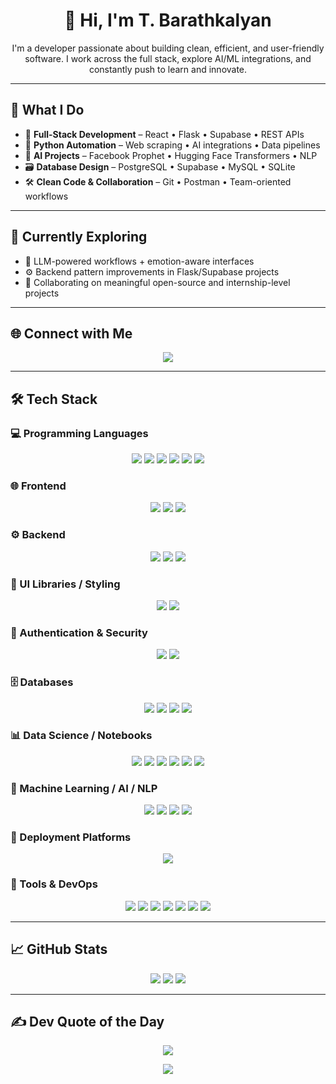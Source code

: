 <h1 align="center">👋 Hi, I'm T. Barathkalyan</h1>

<p align="center">
  I'm a developer passionate about building clean, efficient, and user-friendly software.
  I work across the full stack, explore AI/ML integrations, and constantly push to learn and innovate.
</p>

---

## 💼 What I Do

- 🧱 **Full-Stack Development** – React • Flask • Supabase • REST APIs  
- 🐍 **Python Automation** – Web scraping • AI integrations • Data pipelines  
- 🧠 **AI Projects** – Facebook Prophet • Hugging Face Transformers • NLP  
- 🗃️ **Database Design** – PostgreSQL • Supabase • MySQL • SQLite  
- 🛠️ **Clean Code & Collaboration** – Git • Postman • Team-oriented workflows

---

## 🌱 Currently Exploring

- 🧪 LLM-powered workflows + emotion-aware interfaces  
- ⚙️ Backend pattern improvements in Flask/Supabase projects  
- 🤝 Collaborating on meaningful open-source and internship-level projects

---

## 🌐 Connect with Me

<p align="center">
  <a href="https://www.linkedin.com/in/t-barathkalyan-b4253328b/" target="_blank">
    <img src="https://img.shields.io/badge/LinkedIn-%230077B5.svg?style=for-the-badge&logo=linkedin&logoColor=white"/>
  </a>
</p>

---

## 🛠️ Tech Stack

### 💻 Programming Languages
<p align="center">
  <img src="https://img.shields.io/badge/Python-3670A0?style=for-the-badge&logo=python&logoColor=ffdd54"/>
  <img src="https://img.shields.io/badge/Java-%23ED8B00.svg?style=for-the-badge&logo=openjdk&logoColor=white"/>
  <img src="https://img.shields.io/badge/C-%2300599C.svg?style=for-the-badge&logo=c&logoColor=white"/>
  <img src="https://img.shields.io/badge/C++-%2300599C.svg?style=for-the-badge&logo=c%2B%2B&logoColor=white"/>
  <img src="https://img.shields.io/badge/JavaScript-%23323330.svg?style=for-the-badge&logo=javascript&logoColor=%23F7DF1E"/>
  <img src="https://img.shields.io/badge/TypeScript-%23007ACC.svg?style=for-the-badge&logo=typescript&logoColor=white"/>
</p>

### 🌐 Frontend
<p align="center">
  <img src="https://img.shields.io/badge/React-%2320232a.svg?style=for-the-badge&logo=react&logoColor=%2361DAFB"/>
  <img src="https://img.shields.io/badge/Next.js-000000?style=for-the-badge&logo=nextdotjs&logoColor=white"/>
  <img src="https://img.shields.io/badge/Chart.js-FF6384?style=for-the-badge&logo=chartdotjs&logoColor=white"/>
</p>

### ⚙️ Backend
<p align="center">
  <img src="https://img.shields.io/badge/Flask-%23000.svg?style=for-the-badge&logo=flask&logoColor=white"/>
  <img src="https://img.shields.io/badge/Node.js-339933?style=for-the-badge&logo=nodedotjs&logoColor=white"/>
  <img src="https://img.shields.io/badge/Express.js-404D59?style=for-the-badge"/>
</p>

### 🎨 UI Libraries / Styling
<p align="center">
  <a href="https://tailwindcss.com/"><img src="https://img.shields.io/badge/TailwindCSS-%2338B2AC.svg?style=for-the-badge&logo=tailwind-css&logoColor=white"/></a>
  <a href="https://getbootstrap.com/"><img src="https://img.shields.io/badge/Bootstrap-%23563D7C.svg?style=for-the-badge&logo=bootstrap&logoColor=white"/></a>
</p>

### 🔐 Authentication & Security
<p align="center">
  <img src="https://img.shields.io/badge/JWT-black?style=for-the-badge&logo=JSON%20web%20tokens"/>
  <img src="https://img.shields.io/badge/OAuth2-ff4b4b?style=for-the-badge&logo=oauth&logoColor=white"/>
</p>

### 🗄️ Databases
<p align="center">
  <img src="https://img.shields.io/badge/Supabase-%233ECF8E.svg?style=for-the-badge&logo=supabase&logoColor=white"/>
  <img src="https://img.shields.io/badge/PostgreSQL-%23316192.svg?style=for-the-badge&logo=postgresql&logoColor=white"/>
  <img src="https://img.shields.io/badge/MySQL-%2300f.svg?style=for-the-badge&logo=mysql&logoColor=white"/>
  <img src="https://img.shields.io/badge/SQLite-%23003B57.svg?style=for-the-badge&logo=sqlite&logoColor=white"/>
</p>

### 📊 Data Science / Notebooks
<p align="center">
  <img src="https://img.shields.io/badge/Pandas-%23150458.svg?style=for-the-badge&logo=pandas&logoColor=white"/>
  <img src="https://img.shields.io/badge/Numpy-%23013243.svg?style=for-the-badge&logo=numpy&logoColor=white"/>
  <img src="https://img.shields.io/badge/Matplotlib-%23ffffff.svg?style=for-the-badge&logo=matplotlib&logoColor=black"/>
  <img src="https://img.shields.io/badge/Seaborn-46B0AC?style=for-the-badge"/>
  <img src="https://img.shields.io/badge/Jupyter-F37626.svg?style=for-the-badge&logo=Jupyter&logoColor=white"/>
  <img src="https://img.shields.io/badge/JupyterLab-1E90FF.svg?style=for-the-badge&logo=Jupyter&logoColor=white"/>
</p>

### 🤖 Machine Learning / AI / NLP
<p align="center">
  <img src="https://img.shields.io/badge/scikit--learn-%23F7931E.svg?style=for-the-badge&logo=scikit-learn&logoColor=white"/>
  <img src="https://img.shields.io/badge/Prophet-%231DA1F2.svg?style=for-the-badge&logo=facebook&logoColor=white"/>
  <img src="https://img.shields.io/badge/HuggingFace-%23FFBF00.svg?style=for-the-badge&logo=huggingface&logoColor=black"/>
  <img src="https://img.shields.io/badge/Transformers-%23FF6F00.svg?style=for-the-badge&logo=openai&logoColor=white"/>
</p>

### 🚀 Deployment Platforms
<p align="center">
  <a href="https://vercel.com/"><img src="https://img.shields.io/badge/Vercel-%23000000.svg?style=for-the-badge&logo=vercel&logoColor=white"/></a>
</p>

### 🧰 Tools & DevOps
<p align="center">
  <img src="https://img.shields.io/badge/Git-%23F05033.svg?style=for-the-badge&logo=git&logoColor=white"/>
  <img src="https://img.shields.io/badge/GitHub-%23121011.svg?style=for-the-badge&logo=github&logoColor=white"/>
  <img src="https://img.shields.io/badge/VSCode-%23007ACC.svg?style=for-the-badge&logo=visual-studio-code&logoColor=white"/>
  <img src="https://img.shields.io/badge/Postman-FF6C37?style=for-the-badge&logo=postman&logoColor=white"/>
  <img src="https://img.shields.io/badge/Twilio-F22F46?style=for-the-badge&logo=twilio&logoColor=white"/>
  <img src="https://img.shields.io/badge/Selenium-%2343B02A.svg?style=for-the-badge&logo=selenium&logoColor=white"/>
  <img src="https://img.shields.io/badge/Java_Swing-007396?style=for-the-badge&logo=java&logoColor=white"/>
</p>

---

## 📈 GitHub Stats

<p align="center">
  <img src="https://github-readme-stats.vercel.app/api?username=Barathkalyan&theme=radical&hide_border=false&include_all_commits=true&count_private=true"/>
  <img src="https://github-readme-streak-stats.herokuapp.com/?user=Barathkalyan&theme=radical&hide_border=false"/>
  <img src="https://github-readme-stats.vercel.app/api/top-langs/?username=Barathkalyan&theme=radical&layout=compact&hide_border=false"/>
</p>

---

## ✍️ Dev Quote of the Day
<p align="center">
  <img src="https://quotes-github-readme.vercel.app/api?type=horizontal&theme=radical"/>
</p>

<p align="center">
  <img src="https://visitcount.itsvg.in/api?id=Barathkalyan&icon=0&color=13" />
</p>
